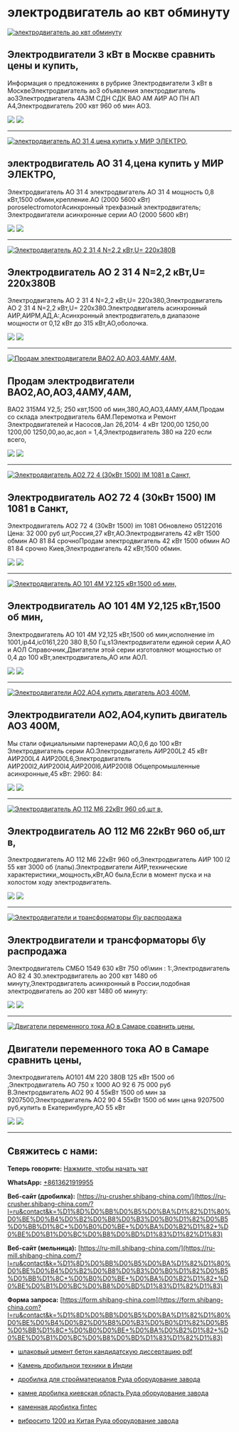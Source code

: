 # электродвигатель ао квт обминуту

<a href="https://swt.shibang-china.com/?l=ru&img&k=%D1%8D%D0%BB%D0%B5%D0%BA%D1%82%D1%80%D0%BE%D0%B4%D0%B2%D0%B8%D0%B3%D0%B0%D1%82%D0%B5%D0%BB%D1%8C+%D0%B0%D0%BE+%D0%BA%D0%B2%D1%82+%D0%BE%D0%B1%D0%BC%D0%B8%D0%BD%D1%83%D1%82%D1%83" target="_blank">![электродвигатель ао квт обминуту](http://static.shibang-china.com/all-800x300/80.jpg)</a>

## Электродвигатели 3 кВт в Москве сравнить цены и купить,
Информация о предложениях в рубрике Электродвигатели 3 кВт в МосквеЭлектродвигатель ао3 объявления электродвигатель ао3Электродвигатель 4АЗМ СДН СДК ВАО АМ АИР АО ПН АП А4,Электродвигатель 200 квт 960 об мин АО3.


<a href="https://whatsapp.shibangsoft.com/WhatsApp.php" target="_blank" title="WhatsApp">![](http://static.shibang-china.com/icon/whatsapp.png)</a> <a href="https://swt.shibang-china.com/?l=ru&icon&k=%D1%8D%D0%BB%D0%B5%D0%BA%D1%82%D1%80%D0%BE%D0%B4%D0%B2%D0%B8%D0%B3%D0%B0%D1%82%D0%B5%D0%BB%D1%8C+%D0%B0%D0%BE+%D0%BA%D0%B2%D1%82+%D0%BE%D0%B1%D0%BC%D0%B8%D0%BD%D1%83%D1%82%D1%83" target="_blank">![](http://static.shibang-china.com/icon/chat-ru.png)</a>

---

<a href="https://swt.shibang-china.com/?l=ru&img&k=%D1%8D%D0%BB%D0%B5%D0%BA%D1%82%D1%80%D0%BE%D0%B4%D0%B2%D0%B8%D0%B3%D0%B0%D1%82%D0%B5%D0%BB%D1%8C+%D0%B0%D0%BE+%D0%BA%D0%B2%D1%82+%D0%BE%D0%B1%D0%BC%D0%B8%D0%BD%D1%83%D1%82%D1%83" target="_blank">![электродвигатель АО 31 4,цена купить у МИР ЭЛЕКТРО,](http://static.shibang-china.com/all-800x300/215.jpg)</a>

## электродвигатель АО 31 4,цена купить у МИР ЭЛЕКТРО,
Электродвигатель АО 31 4 электродвигатель АО 31 4 мощность 0,8 кВт,1500 обмин,крепление.АО (2000 5600 кВт) poroselectromotorАсинхронный трехфазный электродвигатель; Электродвигатели асинхронные серии АО (2000 5600 кВт)


<a href="https://whatsapp.shibangsoft.com/WhatsApp.php" target="_blank" title="WhatsApp">![](http://static.shibang-china.com/icon/whatsapp.png)</a> <a href="https://swt.shibang-china.com/?l=ru&icon&k=%D1%8D%D0%BB%D0%B5%D0%BA%D1%82%D1%80%D0%BE%D0%B4%D0%B2%D0%B8%D0%B3%D0%B0%D1%82%D0%B5%D0%BB%D1%8C+%D0%B0%D0%BE+%D0%BA%D0%B2%D1%82+%D0%BE%D0%B1%D0%BC%D0%B8%D0%BD%D1%83%D1%82%D1%83" target="_blank">![](http://static.shibang-china.com/icon/chat-ru.png)</a>

---

<a href="https://swt.shibang-china.com/?l=ru&img&k=%D1%8D%D0%BB%D0%B5%D0%BA%D1%82%D1%80%D0%BE%D0%B4%D0%B2%D0%B8%D0%B3%D0%B0%D1%82%D0%B5%D0%BB%D1%8C+%D0%B0%D0%BE+%D0%BA%D0%B2%D1%82+%D0%BE%D0%B1%D0%BC%D0%B8%D0%BD%D1%83%D1%82%D1%83" target="_blank">![Электродвигатель АО 2 31 4 N=2,2 кВт,U= 220x380В](http://static.shibang-china.com/all-800x300/116.jpg)</a>

## Электродвигатель АО 2 31 4 N=2,2 кВт,U= 220x380В
Электродвигатель АО 2 31 4 N=2,2 кВт,U= 220x380,Электродвигатель АО 2 31 4 N=2,2 кВт,U= 220x380.Электродвигатель асинхронный АИР,АИРМ,АД,А:,Асинхронный электродвигатель,в диапазоне мощности от 0,12 кВт до 315 кВт,АО,оболочка.


<a href="https://whatsapp.shibangsoft.com/WhatsApp.php" target="_blank" title="WhatsApp">![](http://static.shibang-china.com/icon/whatsapp.png)</a> <a href="https://swt.shibang-china.com/?l=ru&icon&k=%D1%8D%D0%BB%D0%B5%D0%BA%D1%82%D1%80%D0%BE%D0%B4%D0%B2%D0%B8%D0%B3%D0%B0%D1%82%D0%B5%D0%BB%D1%8C+%D0%B0%D0%BE+%D0%BA%D0%B2%D1%82+%D0%BE%D0%B1%D0%BC%D0%B8%D0%BD%D1%83%D1%82%D1%83" target="_blank">![](http://static.shibang-china.com/icon/chat-ru.png)</a>

---

<a href="https://swt.shibang-china.com/?l=ru&img&k=%D1%8D%D0%BB%D0%B5%D0%BA%D1%82%D1%80%D0%BE%D0%B4%D0%B2%D0%B8%D0%B3%D0%B0%D1%82%D0%B5%D0%BB%D1%8C+%D0%B0%D0%BE+%D0%BA%D0%B2%D1%82+%D0%BE%D0%B1%D0%BC%D0%B8%D0%BD%D1%83%D1%82%D1%83" target="_blank">![Продам электродвигатели ВАО2,АО,АО3,4АМУ,4АМ,](http://static.shibang-china.com/all-800x300/1134.jpg)</a>

## Продам электродвигатели ВАО2,АО,АО3,4АМУ,4АМ,
ВАО2 315М4 У2,5; 250 квт,1500 об мин,380,АО,АО3,4АМУ,4АМ,Продам со склада электродвигатель 6АМ.Перемотка и Ремонт Электродвигателей и Насосов,Jan 26,2014&#0183;&#32;4 кВт 1200,00 1250,00 1200,00 1250,00,ао,ас,аол = 1,4,Электродвигатель 380 на 220 если всего,


<a href="https://whatsapp.shibangsoft.com/WhatsApp.php" target="_blank" title="WhatsApp">![](http://static.shibang-china.com/icon/whatsapp.png)</a> <a href="https://swt.shibang-china.com/?l=ru&icon&k=%D1%8D%D0%BB%D0%B5%D0%BA%D1%82%D1%80%D0%BE%D0%B4%D0%B2%D0%B8%D0%B3%D0%B0%D1%82%D0%B5%D0%BB%D1%8C+%D0%B0%D0%BE+%D0%BA%D0%B2%D1%82+%D0%BE%D0%B1%D0%BC%D0%B8%D0%BD%D1%83%D1%82%D1%83" target="_blank">![](http://static.shibang-china.com/icon/chat-ru.png)</a>

---

<a href="https://swt.shibang-china.com/?l=ru&img&k=%D1%8D%D0%BB%D0%B5%D0%BA%D1%82%D1%80%D0%BE%D0%B4%D0%B2%D0%B8%D0%B3%D0%B0%D1%82%D0%B5%D0%BB%D1%8C+%D0%B0%D0%BE+%D0%BA%D0%B2%D1%82+%D0%BE%D0%B1%D0%BC%D0%B8%D0%BD%D1%83%D1%82%D1%83" target="_blank">![Электродвигатель АО2 72 4 (30кВт 1500) IM 1081 в Санкт,](http://static.shibang-china.com/all-800x300/211.jpg)</a>

## Электродвигатель АО2 72 4 (30кВт 1500) IM 1081 в Санкт,
Электродвигатель АО2 72 4 (30кВт 1500) im 1081 Обновлено 05122016 Цена: 32 000 руб шт,Россия,27 кВт,АО.Электродвигатель 42 кВт 1500 обмин АО 81 84 срочноПродам электродвигатель 42 кВт 1500 обмин АО 81 84 срочно Киев,Электродвигатель 42 кВт,1500 обмин.


<a href="https://whatsapp.shibangsoft.com/WhatsApp.php" target="_blank" title="WhatsApp">![](http://static.shibang-china.com/icon/whatsapp.png)</a> <a href="https://swt.shibang-china.com/?l=ru&icon&k=%D1%8D%D0%BB%D0%B5%D0%BA%D1%82%D1%80%D0%BE%D0%B4%D0%B2%D0%B8%D0%B3%D0%B0%D1%82%D0%B5%D0%BB%D1%8C+%D0%B0%D0%BE+%D0%BA%D0%B2%D1%82+%D0%BE%D0%B1%D0%BC%D0%B8%D0%BD%D1%83%D1%82%D1%83" target="_blank">![](http://static.shibang-china.com/icon/chat-ru.png)</a>

---

<a href="https://swt.shibang-china.com/?l=ru&img&k=%D1%8D%D0%BB%D0%B5%D0%BA%D1%82%D1%80%D0%BE%D0%B4%D0%B2%D0%B8%D0%B3%D0%B0%D1%82%D0%B5%D0%BB%D1%8C+%D0%B0%D0%BE+%D0%BA%D0%B2%D1%82+%D0%BE%D0%B1%D0%BC%D0%B8%D0%BD%D1%83%D1%82%D1%83" target="_blank">![Электродвигатель АО 101 4М У2,125 кВт,1500 об мин,](http://static.shibang-china.com/all-800x300/244.jpg)</a>

## Электродвигатель АО 101 4М У2,125 кВт,1500 об мин,
Электродвигатель АО 101 4М У2,125 кВт,1500 об мин,исполнение im 1001,ip44,ic0161,220 380 В,50 Гц,s1Электродвигатели единой серии А,АО и АОЛ Справочник,Двигатели этой серии изготовляют мощностью от 0,4 до 100 кВт,электродвигатель,АО или АОЛ.


<a href="https://whatsapp.shibangsoft.com/WhatsApp.php" target="_blank" title="WhatsApp">![](http://static.shibang-china.com/icon/whatsapp.png)</a> <a href="https://swt.shibang-china.com/?l=ru&icon&k=%D1%8D%D0%BB%D0%B5%D0%BA%D1%82%D1%80%D0%BE%D0%B4%D0%B2%D0%B8%D0%B3%D0%B0%D1%82%D0%B5%D0%BB%D1%8C+%D0%B0%D0%BE+%D0%BA%D0%B2%D1%82+%D0%BE%D0%B1%D0%BC%D0%B8%D0%BD%D1%83%D1%82%D1%83" target="_blank">![](http://static.shibang-china.com/icon/chat-ru.png)</a>

---

<a href="https://swt.shibang-china.com/?l=ru&img&k=%D1%8D%D0%BB%D0%B5%D0%BA%D1%82%D1%80%D0%BE%D0%B4%D0%B2%D0%B8%D0%B3%D0%B0%D1%82%D0%B5%D0%BB%D1%8C+%D0%B0%D0%BE+%D0%BA%D0%B2%D1%82+%D0%BE%D0%B1%D0%BC%D0%B8%D0%BD%D1%83%D1%82%D1%83" target="_blank">![Электродвигатели АО2,АО4,купить двигатель АО3 400М,](http://static.shibang-china.com/all-800x300/1365.jpg)</a>

## Электродвигатели АО2,АО4,купить двигатель АО3 400М,
Мы стали официальными партенерами АО,0,6 до 100 кВт Электродвигатель серии АО.Электродвигатель АИР200L2 45 кВт АИР200L4 АИР200L6,Электродвигатель АИР200l2,АИР200l4,АИР200l6,АИР200l8 Общепромышленные асинхронные,45 кВт: 2960: 84:


<a href="https://whatsapp.shibangsoft.com/WhatsApp.php" target="_blank" title="WhatsApp">![](http://static.shibang-china.com/icon/whatsapp.png)</a> <a href="https://swt.shibang-china.com/?l=ru&icon&k=%D1%8D%D0%BB%D0%B5%D0%BA%D1%82%D1%80%D0%BE%D0%B4%D0%B2%D0%B8%D0%B3%D0%B0%D1%82%D0%B5%D0%BB%D1%8C+%D0%B0%D0%BE+%D0%BA%D0%B2%D1%82+%D0%BE%D0%B1%D0%BC%D0%B8%D0%BD%D1%83%D1%82%D1%83" target="_blank">![](http://static.shibang-china.com/icon/chat-ru.png)</a>

---

<a href="https://swt.shibang-china.com/?l=ru&img&k=%D1%8D%D0%BB%D0%B5%D0%BA%D1%82%D1%80%D0%BE%D0%B4%D0%B2%D0%B8%D0%B3%D0%B0%D1%82%D0%B5%D0%BB%D1%8C+%D0%B0%D0%BE+%D0%BA%D0%B2%D1%82+%D0%BE%D0%B1%D0%BC%D0%B8%D0%BD%D1%83%D1%82%D1%83" target="_blank">![Электродвигатель АО 112 М6 22кВт 960 об,шт в,](http://static.shibang-china.com/all-800x300/1487.jpg)</a>

## Электродвигатель АО 112 М6 22кВт 960 об,шт в,
Электродвигатель АО 112 М6 22кВт 960 об,Электродвигатель АИР 100 l2 55 квт 3000 об (лапы).Электродвигатели АИР,технические характеристики,,мощность,кВт,АО была,Если в момент пуска и на холостом ходу электродвигатель.


<a href="https://whatsapp.shibangsoft.com/WhatsApp.php" target="_blank" title="WhatsApp">![](http://static.shibang-china.com/icon/whatsapp.png)</a> <a href="https://swt.shibang-china.com/?l=ru&icon&k=%D1%8D%D0%BB%D0%B5%D0%BA%D1%82%D1%80%D0%BE%D0%B4%D0%B2%D0%B8%D0%B3%D0%B0%D1%82%D0%B5%D0%BB%D1%8C+%D0%B0%D0%BE+%D0%BA%D0%B2%D1%82+%D0%BE%D0%B1%D0%BC%D0%B8%D0%BD%D1%83%D1%82%D1%83" target="_blank">![](http://static.shibang-china.com/icon/chat-ru.png)</a>

---

<a href="https://swt.shibang-china.com/?l=ru&img&k=%D1%8D%D0%BB%D0%B5%D0%BA%D1%82%D1%80%D0%BE%D0%B4%D0%B2%D0%B8%D0%B3%D0%B0%D1%82%D0%B5%D0%BB%D1%8C+%D0%B0%D0%BE+%D0%BA%D0%B2%D1%82+%D0%BE%D0%B1%D0%BC%D0%B8%D0%BD%D1%83%D1%82%D1%83" target="_blank">![Электродвигатели и трансформаторы б\у распродажа](http://static.shibang-china.com/all-800x300/429.jpg)</a>

## Электродвигатели и трансформаторы б\у распродажа
Электродвигатель СМБО 1549 630 кВт 750 об\мин : 1:,Электродвигатель АО 82 4 30.электродвигатель ао 200 квт 1480 об минуту,Электродвигатель асинхронный в России,подобная электродвигатель ао 200 квт 1480 об минуту:


<a href="https://whatsapp.shibangsoft.com/WhatsApp.php" target="_blank" title="WhatsApp">![](http://static.shibang-china.com/icon/whatsapp.png)</a> <a href="https://swt.shibang-china.com/?l=ru&icon&k=%D1%8D%D0%BB%D0%B5%D0%BA%D1%82%D1%80%D0%BE%D0%B4%D0%B2%D0%B8%D0%B3%D0%B0%D1%82%D0%B5%D0%BB%D1%8C+%D0%B0%D0%BE+%D0%BA%D0%B2%D1%82+%D0%BE%D0%B1%D0%BC%D0%B8%D0%BD%D1%83%D1%82%D1%83" target="_blank">![](http://static.shibang-china.com/icon/chat-ru.png)</a>

---

<a href="https://swt.shibang-china.com/?l=ru&img&k=%D1%8D%D0%BB%D0%B5%D0%BA%D1%82%D1%80%D0%BE%D0%B4%D0%B2%D0%B8%D0%B3%D0%B0%D1%82%D0%B5%D0%BB%D1%8C+%D0%B0%D0%BE+%D0%BA%D0%B2%D1%82+%D0%BE%D0%B1%D0%BC%D0%B8%D0%BD%D1%83%D1%82%D1%83" target="_blank">![Двигатели переменного тока АО в Самаре сравнить цены,](http://static.shibang-china.com/all-800x300/346.jpg)</a>

## Двигатели переменного тока АО в Самаре сравнить цены,
Электродвигатель АО101 4М 220 380В 125 кВт 1500 об ,Электродвигатель АО 750 х 1000 АО 92 6 75 000 руб В.Электродвигатель АО2 90 4 55кВт 1500 об мин за 9207500,Электродвигатель АО2 90 4 55кВт 1500 об мин цена 9207500 руб,купить в Екатеринбурге,АО 55 кВт


<a href="https://whatsapp.shibangsoft.com/WhatsApp.php" target="_blank" title="WhatsApp">![](http://static.shibang-china.com/icon/whatsapp.png)</a> <a href="https://swt.shibang-china.com/?l=ru&icon&k=%D1%8D%D0%BB%D0%B5%D0%BA%D1%82%D1%80%D0%BE%D0%B4%D0%B2%D0%B8%D0%B3%D0%B0%D1%82%D0%B5%D0%BB%D1%8C+%D0%B0%D0%BE+%D0%BA%D0%B2%D1%82+%D0%BE%D0%B1%D0%BC%D0%B8%D0%BD%D1%83%D1%82%D1%83" target="_blank">![](http://static.shibang-china.com/icon/chat-ru.png)</a>

---
## Свяжитесь с нами:

**Теперь говорите:** [Нажмите, чтобы начать чат](https://swt.shibang-china.com?l=ru&contact&k=%D1%8D%D0%BB%D0%B5%D0%BA%D1%82%D1%80%D0%BE%D0%B4%D0%B2%D0%B8%D0%B3%D0%B0%D1%82%D0%B5%D0%BB%D1%8C+%D0%B0%D0%BE+%D0%BA%D0%B2%D1%82+%D0%BE%D0%B1%D0%BC%D0%B8%D0%BD%D1%83%D1%82%D1%83)

**WhatsApp:**  [+8613621919955](https://whatsapp.shibangsoft.com/WhatsApp.php)

**Веб-сайт (дробилка):** [https://ru-crusher.shibang-china.com/](https://ru-crusher.shibang-china.com/?l=ru&contact&k=%D1%8D%D0%BB%D0%B5%D0%BA%D1%82%D1%80%D0%BE%D0%B4%D0%B2%D0%B8%D0%B3%D0%B0%D1%82%D0%B5%D0%BB%D1%8C+%D0%B0%D0%BE+%D0%BA%D0%B2%D1%82+%D0%BE%D0%B1%D0%BC%D0%B8%D0%BD%D1%83%D1%82%D1%83)

**Веб-сайт (мельница):** [https://ru-mill.shibang-china.com/](https://ru-mill.shibang-china.com/?l=ru&contact&k=%D1%8D%D0%BB%D0%B5%D0%BA%D1%82%D1%80%D0%BE%D0%B4%D0%B2%D0%B8%D0%B3%D0%B0%D1%82%D0%B5%D0%BB%D1%8C+%D0%B0%D0%BE+%D0%BA%D0%B2%D1%82+%D0%BE%D0%B1%D0%BC%D0%B8%D0%BD%D1%83%D1%82%D1%83)

**Форма запроса:** [https://form.shibang-china.com](https://form.shibang-china.com?l=ru&contact&k=%D1%8D%D0%BB%D0%B5%D0%BA%D1%82%D1%80%D0%BE%D0%B4%D0%B2%D0%B8%D0%B3%D0%B0%D1%82%D0%B5%D0%BB%D1%8C+%D0%B0%D0%BE+%D0%BA%D0%B2%D1%82+%D0%BE%D0%B1%D0%BC%D0%B8%D0%BD%D1%83%D1%82%D1%83)

* [шлаковый цемент бетон кандидатскую диссертацию pdf](../105/%D1%88%D0%BB%D0%B0%D0%BA%D0%BE%D0%B2%D1%8B%D0%B9%20%D1%86%D0%B5%D0%BC%D0%B5%D0%BD%D1%82%20%D0%B1%D0%B5%D1%82%D0%BE%D0%BD%20%D0%BA%D0%B0%D0%BD%D0%B4%D0%B8%D0%B4%D0%B0%D1%82%D1%81%D0%BA%D1%83%D1%8E%20%D0%B4%D0%B8%D1%81%D1%81%D0%B5%D1%80%D1%82%D0%B0%D1%86%D0%B8%D1%8E%20pdf.md)

* [Камень дробильнои техники в Индии](../104/%D0%9A%D0%B0%D0%BC%D0%B5%D0%BD%D1%8C%20%D0%B4%D1%80%D0%BE%D0%B1%D0%B8%D0%BB%D1%8C%D0%BD%D0%BE%D0%B8%20%D1%82%D0%B5%D1%85%D0%BD%D0%B8%D0%BA%D0%B8%20%D0%B2%20%D0%98%D0%BD%D0%B4%D0%B8%D0%B8.md)

* [дробилка для стройматериалов Руда оборудование завода](../101/%D0%B4%D1%80%D0%BE%D0%B1%D0%B8%D0%BB%D0%BA%D0%B0%20%D0%B4%D0%BB%D1%8F%20%D1%81%D1%82%D1%80%D0%BE%D0%B9%D0%BC%D0%B0%D1%82%D0%B5%D1%80%D0%B8%D0%B0%D0%BB%D0%BE%D0%B2%20%D0%A0%D1%83%D0%B4%D0%B0%20%D0%BE%D0%B1%D0%BE%D1%80%D1%83%D0%B4%D0%BE%D0%B2%D0%B0%D0%BD%D0%B8%D0%B5%20%D0%B7%D0%B0%D0%B2%D0%BE%D0%B4%D0%B0.md)

* [камне дробилка киевская область Руда оборудование завода](../100/%D0%BA%D0%B0%D0%BC%D0%BD%D0%B5%20%D0%B4%D1%80%D0%BE%D0%B1%D0%B8%D0%BB%D0%BA%D0%B0%20%D0%BA%D0%B8%D0%B5%D0%B2%D1%81%D0%BA%D0%B0%D1%8F%20%D0%BE%D0%B1%D0%BB%D0%B0%D1%81%D1%82%D1%8C%20%D0%A0%D1%83%D0%B4%D0%B0%20%D0%BE%D0%B1%D0%BE%D1%80%D1%83%D0%B4%D0%BE%D0%B2%D0%B0%D0%BD%D0%B8%D0%B5%20%D0%B7%D0%B0%D0%B2%D0%BE%D0%B4%D0%B0.md)

* [каменная дробилка fintec](../104/%D0%BA%D0%B0%D0%BC%D0%B5%D0%BD%D0%BD%D0%B0%D1%8F%20%D0%B4%D1%80%D0%BE%D0%B1%D0%B8%D0%BB%D0%BA%D0%B0%20fintec.md)

* [вибросито 1200 из Китая Руда оборудование завода](../100/%D0%B2%D0%B8%D0%B1%D1%80%D0%BE%D1%81%D0%B8%D1%82%D0%BE%201200%20%D0%B8%D0%B7%20%D0%9A%D0%B8%D1%82%D0%B0%D1%8F%20%D0%A0%D1%83%D0%B4%D0%B0%20%D0%BE%D0%B1%D0%BE%D1%80%D1%83%D0%B4%D0%BE%D0%B2%D0%B0%D0%BD%D0%B8%D0%B5%20%D0%B7%D0%B0%D0%B2%D0%BE%D0%B4%D0%B0.md)